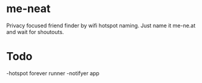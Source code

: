 # me-neat
Privacy focused friend finder by wifi hotspot naming.
Just name it me-ne.at and wait for shoutouts.

# Todo
-hotspot forever runner
-notifyer app
